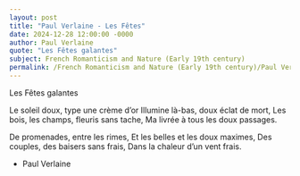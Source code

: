 ```yaml
---
layout: post
title: "Paul Verlaine - Les Fêtes"
date: 2024-12-28 12:00:00 -0000
author: Paul Verlaine
quote: "Les Fêtes galantes"
subject: French Romanticism and Nature (Early 19th century)
permalink: /French Romanticism and Nature (Early 19th century)/Paul Verlaine/Paul Verlaine - Les Fêtes
---
```


Les Fêtes galantes

Le soleil doux, type une crème d’or
Illumine là-bas, doux éclat de mort,
Les bois, les champs, fleuris sans tache,
Ma livrée à tous les doux passages.

De promenades, entre les rimes,
Et les belles et les doux maximes,
Des couples, des baisers sans frais,
Dans la chaleur d’un vent frais.

- Paul Verlaine
